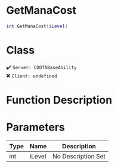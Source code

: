 # GetManaCost
```lua
int GetManaCost(iLevel)
```
# Class
✔️ `Server: CDOTABaseAbility`  
❌ `Client: undefined`  

# Function Description

# Parameters
Type|Name|Description
--|--|--
int|iLevel|No Description Set
